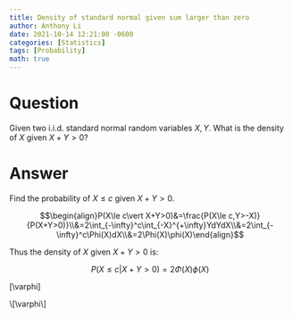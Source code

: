 ```yaml
---
title: Density of standard normal given sum larger than zero
author: Anthony Li
date: 2021-10-14 12:21:00 -0600
categories: [Statistics]
tags: [Probability]
math: true
---
```


# Question

Given two i.i.d. standard normal random variables $X, Y$. What is the density of $X$ given $X+Y>0$?

# Answer

Find the probability of $X\le c$ given $X+Y>0$.

$$\begin{align}P(X\le c\vert X+Y>0)&=\frac{P(X\le c,Y>-X)}{P(X+Y>0)}\\&=2\int_{-\infty}^c\int_{-X}^{+\infty}YdYdX\\&=2\int_{-\infty}^c\Phi(X)dX\\&=2\Phi(X)\phi(X)\end{align}$$

Thus the density of $X$ given $X+Y>0$ is:

$$P(X\le c\vert X+Y>0)=2\Phi(X)\phi(X)$$

\[\varphi\]

\\[\varphi\\]
